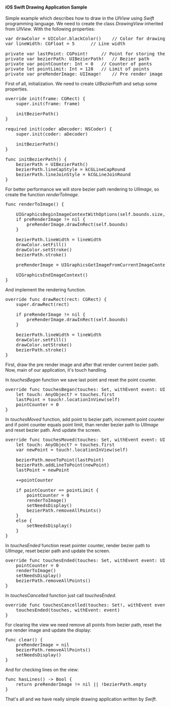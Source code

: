 <h4>iOS Swift Drawing Application Sample</h4>

Simple example which describes how to draw in the <i>UIView</i> using <i>Swift</i> programming language.
We need to create the class <i>DrawingView</i> inherited from <i>UIView</i>. With the following properties:
<pre>
var drawColor = UIColor.blackColor()	// Color for drawing
var lineWidth: CGFloat = 5		// Line width
	
private var lastPoint: CGPoint!		// Point for storing the last position
private var bezierPath: UIBezierPath!	// Bezier path
private var pointCounter: Int = 0	// Counter of ponts
private let pointLimit: Int = 128	// Limit of points
private var preRenderImage: UIImage!	// Pre render image
</pre>

First of all, initialization. We need to create <i>UIBezierPath</i> and setup some properties.

<pre>
override init(frame: CGRect) {
	super.init(frame: frame)
		
	initBezierPath()
}

required init(coder aDecoder: NSCoder) {
	super.init(coder: aDecoder)
		
	initBezierPath()
}
	
func initBezierPath() {
	bezierPath = UIBezierPath()
	bezierPath.lineCapStyle = kCGLineCapRound
	bezierPath.lineJoinStyle = kCGLineJoinRound
}
</pre>

For better performance we will store bezier path rendering to <i>UIImage</i>, so create the function <i>renderToImage</i>.
<pre>
func renderToImage() {
		
	UIGraphicsBeginImageContextWithOptions(self.bounds.size, false, 0.0)
	if preRenderImage != nil {
		preRenderImage.drawInRect(self.bounds)
	}
		
	bezierPath.lineWidth = lineWidth
	drawColor.setFill()
	drawColor.setStroke()
	bezierPath.stroke()
		
	preRenderImage = UIGraphicsGetImageFromCurrentImageContext()
		
	UIGraphicsEndImageContext()
}
</pre>

And implement the rendering function.
<pre>
override func drawRect(rect: CGRect) {
	super.drawRect(rect)
		
	if preRenderImage != nil {
		preRenderImage.drawInRect(self.bounds)
	}
		
	bezierPath.lineWidth = lineWidth
	drawColor.setFill()
	drawColor.setStroke()
	bezierPath.stroke()
}
</pre>

First, draw the pre render image and after that render current bezier path.<br>
Now, main of our application, it's touch handling.

In <i>touchesBegan</i> function we save last point and reset the point counter.

<pre>
override func touchesBegan(touches: Set<NSObject>, withEvent event: UIEvent) {
	let touch: AnyObject? = touches.first
	lastPoint = touch!.locationInView(self)
	pointCounter = 0
}
</pre>

In <i>touchesMoved</i> function, add point to bezier path, increment point counter and if point counter equals point limit, than render bezier path to <i>UIImage</i> and reset bezier path. And update the screen.

<pre>
override func touchesMoved(touches: Set<NSObject>, withEvent event: UIEvent) {
	let touch: AnyObject? = touches.first
	var newPoint = touch!.locationInView(self)
		
	bezierPath.moveToPoint(lastPoint)
	bezierPath.addLineToPoint(newPoint)
	lastPoint = newPoint
		
	++pointCounter
		
	if pointCounter == pointLimit {
		pointCounter = 0
		renderToImage()
		setNeedsDisplay()
		bezierPath.removeAllPoints()
	}
	else {
		setNeedsDisplay()
	}
}
</pre>

In <i>touchesEnded</i> function reset pointer counter, render bezier path to <i>UIImage</i>, reset bezier path and update the screen.

<pre>
override func touchesEnded(touches: Set<NSObject>, withEvent event: UIEvent) {
	pointCounter = 0
	renderToImage()
	setNeedsDisplay()
	bezierPath.removeAllPoints()
}
</pre>

In <i>touchesCancelled</i> function just call <i>touchesEnded</i>.

<pre>
override func touchesCancelled(touches: Set<NSObject>!, withEvent event: UIEvent!) {
	touchesEnded(touches, withEvent: event)
}
</pre>

For clearing the view we need remove all points from bezier path, reset the pre render image and update the display:

<pre>
func clear() {
	preRenderImage = nil
	bezierPath.removeAllPoints()
	setNeedsDisplay()
}
</pre>

And for checking lines on the view:

<pre>
func hasLines() -> Bool {
	return preRenderImage != nil || !bezierPath.empty
}
</pre>

That's all and we have really simple drawing application written by <i>Swift</i>.
